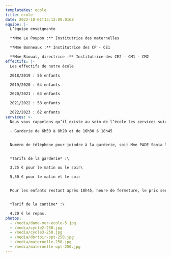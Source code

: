 ```yaml
---
templateKey: ecole
title: ecole
date: 2022-10-01T13:12:09.016Z
equipe: |-
  L’équipe enseignante

  **Mme Le Poupon :** Institutrice des maternelles

  **Mme Bonneaux :** Institutrice des CP - CE1

  **Mme Rioual, directrice :** Institutrice des CE2 - CM1 - CM2
effectifs: |-
  Les effectifs de notre école

  2018/2019 : 56 enfants

  2019/2020 : 64 enfants

  2020/2021 : 63 enfants

  2021/2022 : 58 enfants

  2022/2023 : 62 enfants
services: >-
  Nous vous rappelons qu’il existe au sein de l’école les services suivants :\

  - Garderie de 6h50 à 8h20 et de 16h30 à 18h45


  Numéro de téléphone pour joindre à la garderie, soit Mme PADE Sonia le matin, soit Mme LE BRIS Céline le soir : 01.30.42.02.43.


  *Tarifs de la garderie* :\

  3,25 € pour le matin ou le soir\

  5,50 € pour le matin et le soir


  Pour les enfants restant après 18h45, heure de fermeture, le prix sera majorée de 3,20 € par tranche de 15 minutes et ne pouvant pas dépasser l’horaire de 19h.


  *Tarif de la cantine* :\

  4,20 € le repas.
photos:
  - /media/dame-mer-ecole-5.jpg
  - /media/cycle2-250.jpg
  - /media/cycle3-250.jpg
  - /media/dortoir-opt-250.jpg
  - /media/maternelle-250.jpg
  - /media/maternelle-opt-250.jpg
---
```

